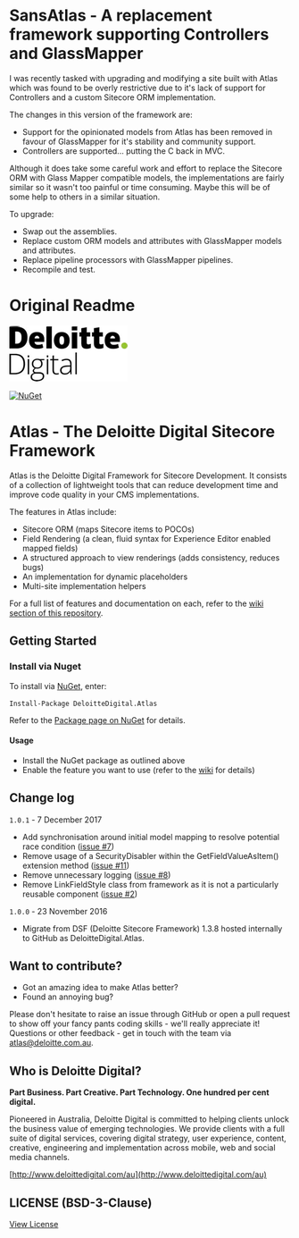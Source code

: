
# SansAtlas - A replacement framework supporting Controllers and GlassMapper
I was recently tasked with upgrading and modifying a site built with Atlas which was found to be overly restrictive due to it's lack of support for Controllers and a custom Sitecore ORM implementation.

The changes in this version of the framework are:
- Support for the opinionated models from Atlas has been removed in favour of GlassMapper for it's stability and community support.
- Controllers are supported... putting the C back in MVC.

Although it does take some careful work and effort to replace the Sitecore ORM with Glass Mapper compatible models, the implementations are fairly similar so it wasn't too painful or time consuming. Maybe this will be of some help to others in a similar situation.

To upgrade:
- Swap out the assemblies.
- Replace custom ORM models and attributes with GlassMapper models and attributes.
- Replace pipeline processors with GlassMapper pipelines.
- Recompile and test.

# Original Readme

![Deloitte Digital](lib/logos/dd-logo.png)

[![NuGet](https://img.shields.io/nuget/v/DeloitteDigital.Atlas.svg)](https://www.nuget.org/packages/DeloitteDigital.Atlas)

# Atlas - The Deloitte Digital Sitecore Framework
Atlas is the Deloitte Digital Framework for Sitecore Development. It consists of a collection of lightweight tools that can reduce development time and improve code quality in your CMS implementations.

The features in Atlas include:
- Sitecore ORM (maps Sitecore items to POCOs)
- Field Rendering (a clean, fluid syntax for Experience Editor enabled mapped fields)
- A structured approach to view renderings (adds consistency, reduces bugs)
- An implementation for dynamic placeholders
- Multi-site implementation helpers 

For a full list of features and documentation on each, refer to the [wiki section of this repository](https://github.com/DeloitteDigitalAPAC/Atlas/wiki). 

## Getting Started

### Install via Nuget

To install via [NuGet](https://www.nuget.org/), enter:

```
Install-Package DeloitteDigital.Atlas
```

Refer to the [Package page on NuGet](https://www.nuget.org/packages/DeloitteDigital.Atlas/) for details.

#### Usage

- Install the NuGet package as outlined above
- Enable the feature you want to use (refer to the [wiki](https://github.com/DeloitteDigitalAPAC/Atlas/wiki) for details) 

## Change log

`1.0.1` - 7 December 2017

* Add synchronisation around initial model mapping to resolve potential race condition ([issue #7](https://github.com/DeloitteDigitalAPAC/Atlas/issues/7))
* Remove usage of a SecurityDisabler within the GetFieldValueAsItem() extension method ([issue #11](https://github.com/DeloitteDigitalAPAC/Atlas/issues/11))
* Remove unnecessary logging ([issue #8](https://github.com/DeloitteDigitalAPAC/Atlas/issues/8))
* Remove LinkFieldStyle class from framework as it is not a particularly reusable component ([issue #2](https://github.com/DeloitteDigitalAPAC/Atlas/issues/2))

`1.0.0` - 23 November 2016

* Migrate from DSF (Deloitte Sitecore Framework) 1.3.8 hosted internally to GitHub as DeloitteDigital.Atlas.

## Want to contribute?

* Got an amazing idea to make Atlas better?
* Found an annoying bug?

Please don't hesitate to raise an issue through GitHub or open a pull request to show off your fancy pants coding skills - we'll really appreciate it! Questions or other feedback - get in touch with the team via atlas@deloitte.com.au.

## Who is Deloitte Digital?

**Part Business. Part Creative. Part Technology. One hundred per cent digital.**

Pioneered in Australia, Deloitte Digital is committed to helping clients unlock the business value of emerging technologies. We provide clients with a full suite of digital services, covering digital strategy, user experience, content, creative, engineering and implementation across mobile, web and social media channels.

[http://www.deloittedigital.com/au](http://www.deloittedigital.com/au)

## LICENSE (BSD-3-Clause)
[View License](LICENSE)
